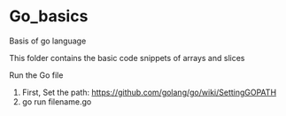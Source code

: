 # Go_basics
Basis of go language

This folder contains the basic code snippets of arrays and slices

Run the Go file
1. First, Set the path: https://github.com/golang/go/wiki/SettingGOPATH
2. go run filename.go

